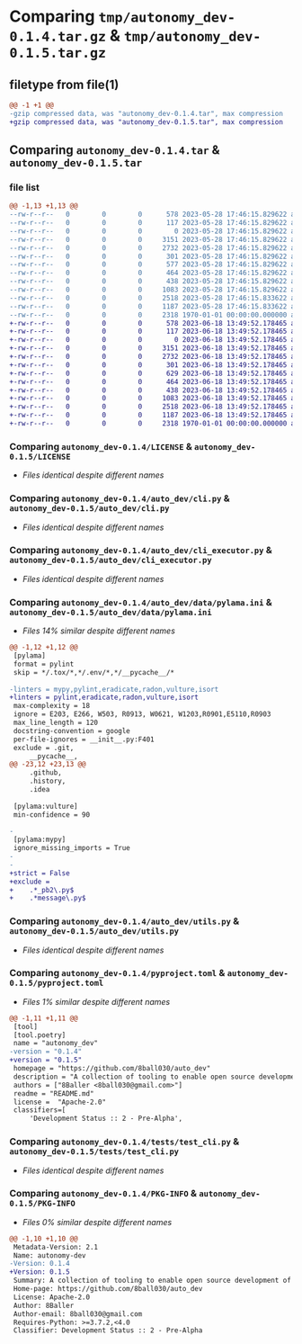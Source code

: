 # Comparing `tmp/autonomy_dev-0.1.4.tar.gz` & `tmp/autonomy_dev-0.1.5.tar.gz`

## filetype from file(1)

```diff
@@ -1 +1 @@
-gzip compressed data, was "autonomy_dev-0.1.4.tar", max compression
+gzip compressed data, was "autonomy_dev-0.1.5.tar", max compression
```

## Comparing `autonomy_dev-0.1.4.tar` & `autonomy_dev-0.1.5.tar`

### file list

```diff
@@ -1,13 +1,13 @@
--rw-r--r--   0        0        0      578 2023-05-28 17:46:15.829622 autonomy_dev-0.1.4/LICENSE
--rw-r--r--   0        0        0      117 2023-05-28 17:46:15.829622 autonomy_dev-0.1.4/README.md
--rw-r--r--   0        0        0        0 2023-05-28 17:46:15.829622 autonomy_dev-0.1.4/auto_dev/__init__.py
--rw-r--r--   0        0        0     3151 2023-05-28 17:46:15.829622 autonomy_dev-0.1.4/auto_dev/cli.py
--rw-r--r--   0        0        0     2732 2023-05-28 17:46:15.829622 autonomy_dev-0.1.4/auto_dev/cli_executor.py
--rw-r--r--   0        0        0      301 2023-05-28 17:46:15.829622 autonomy_dev-0.1.4/auto_dev/constants.py
--rw-r--r--   0        0        0      577 2023-05-28 17:46:15.829622 autonomy_dev-0.1.4/auto_dev/data/pylama.ini
--rw-r--r--   0        0        0      464 2023-05-28 17:46:15.829622 autonomy_dev-0.1.4/auto_dev/lint.py
--rw-r--r--   0        0        0      438 2023-05-28 17:46:15.829622 autonomy_dev-0.1.4/auto_dev/test.py
--rw-r--r--   0        0        0     1083 2023-05-28 17:46:15.829622 autonomy_dev-0.1.4/auto_dev/utils.py
--rw-r--r--   0        0        0     2518 2023-05-28 17:46:15.833622 autonomy_dev-0.1.4/pyproject.toml
--rw-r--r--   0        0        0     1187 2023-05-28 17:46:15.833622 autonomy_dev-0.1.4/tests/test_cli.py
--rw-r--r--   0        0        0     2318 1970-01-01 00:00:00.000000 autonomy_dev-0.1.4/PKG-INFO
+-rw-r--r--   0        0        0      578 2023-06-18 13:49:52.178465 autonomy_dev-0.1.5/LICENSE
+-rw-r--r--   0        0        0      117 2023-06-18 13:49:52.178465 autonomy_dev-0.1.5/README.md
+-rw-r--r--   0        0        0        0 2023-06-18 13:49:52.178465 autonomy_dev-0.1.5/auto_dev/__init__.py
+-rw-r--r--   0        0        0     3151 2023-06-18 13:49:52.178465 autonomy_dev-0.1.5/auto_dev/cli.py
+-rw-r--r--   0        0        0     2732 2023-06-18 13:49:52.178465 autonomy_dev-0.1.5/auto_dev/cli_executor.py
+-rw-r--r--   0        0        0      301 2023-06-18 13:49:52.178465 autonomy_dev-0.1.5/auto_dev/constants.py
+-rw-r--r--   0        0        0      629 2023-06-18 13:49:52.178465 autonomy_dev-0.1.5/auto_dev/data/pylama.ini
+-rw-r--r--   0        0        0      464 2023-06-18 13:49:52.178465 autonomy_dev-0.1.5/auto_dev/lint.py
+-rw-r--r--   0        0        0      438 2023-06-18 13:49:52.178465 autonomy_dev-0.1.5/auto_dev/test.py
+-rw-r--r--   0        0        0     1083 2023-06-18 13:49:52.178465 autonomy_dev-0.1.5/auto_dev/utils.py
+-rw-r--r--   0        0        0     2518 2023-06-18 13:49:52.178465 autonomy_dev-0.1.5/pyproject.toml
+-rw-r--r--   0        0        0     1187 2023-06-18 13:49:52.178465 autonomy_dev-0.1.5/tests/test_cli.py
+-rw-r--r--   0        0        0     2318 1970-01-01 00:00:00.000000 autonomy_dev-0.1.5/PKG-INFO
```

### Comparing `autonomy_dev-0.1.4/LICENSE` & `autonomy_dev-0.1.5/LICENSE`

 * *Files identical despite different names*

### Comparing `autonomy_dev-0.1.4/auto_dev/cli.py` & `autonomy_dev-0.1.5/auto_dev/cli.py`

 * *Files identical despite different names*

### Comparing `autonomy_dev-0.1.4/auto_dev/cli_executor.py` & `autonomy_dev-0.1.5/auto_dev/cli_executor.py`

 * *Files identical despite different names*

### Comparing `autonomy_dev-0.1.4/auto_dev/data/pylama.ini` & `autonomy_dev-0.1.5/auto_dev/data/pylama.ini`

 * *Files 14% similar despite different names*

```diff
@@ -1,12 +1,12 @@
 [pylama]
 format = pylint
 skip = */.tox/*,*/.env/*,*/__pycache__/*
 
-linters = mypy,pylint,eradicate,radon,vulture,isort
+linters = pylint,eradicate,radon,vulture,isort
 max-complexity = 18
 ignore = E203, E266, W503, R0913, W0621, W1203,R0901,E5110,R0903
 max_line_length = 120
 docstring-convention = google
 per-file-ignores = __init__.py:F401
 exclude = .git,
     __pycache__,
@@ -23,12 +23,13 @@
     .github,
     .history,
     .idea
 
 [pylama:vulture]
 min-confidence = 90
 
-
 [pylama:mypy]
 ignore_missing_imports = True
-
-
+strict = False
+exclude =
+    .*_pb2\.py$
+    .*message\.py$
```

### Comparing `autonomy_dev-0.1.4/auto_dev/utils.py` & `autonomy_dev-0.1.5/auto_dev/utils.py`

 * *Files identical despite different names*

### Comparing `autonomy_dev-0.1.4/pyproject.toml` & `autonomy_dev-0.1.5/pyproject.toml`

 * *Files 1% similar despite different names*

```diff
@@ -1,11 +1,11 @@
 [tool]
 [tool.poetry]
 name = "autonomy_dev"
-version = "0.1.4"
+version = "0.1.5"
 homepage = "https://github.com/8ball030/auto_dev"
 description = "A collection of tooling to enable open source development of autonomy tools"
 authors = ["8Baller <8ball030@gmail.com>"]
 readme = "README.md"
 license =  "Apache-2.0"
 classifiers=[
     'Development Status :: 2 - Pre-Alpha',
```

### Comparing `autonomy_dev-0.1.4/tests/test_cli.py` & `autonomy_dev-0.1.5/tests/test_cli.py`

 * *Files identical despite different names*

### Comparing `autonomy_dev-0.1.4/PKG-INFO` & `autonomy_dev-0.1.5/PKG-INFO`

 * *Files 0% similar despite different names*

```diff
@@ -1,10 +1,10 @@
 Metadata-Version: 2.1
 Name: autonomy-dev
-Version: 0.1.4
+Version: 0.1.5
 Summary: A collection of tooling to enable open source development of autonomy tools
 Home-page: https://github.com/8ball030/auto_dev
 License: Apache-2.0
 Author: 8Baller
 Author-email: 8ball030@gmail.com
 Requires-Python: >=3.7.2,<4.0
 Classifier: Development Status :: 2 - Pre-Alpha
```

